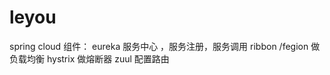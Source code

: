 # leyou
 spring cloud 组件：
        eureka 服务中心 ，服务注册，服务调用
        ribbon /fegion 做负载均衡
        hystrix 做熔断器
        zuul 配置路由
